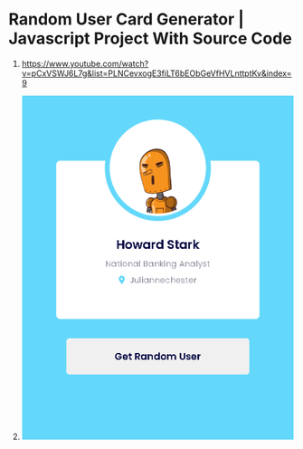 # Random User Card Generator | Javascript Project With Source Code

1. <https://www.youtube.com/watch?v=pCxVSWJ6L7g&list=PLNCevxogE3fiLT6bEObGeVfHVLnttptKv&index=9>

2. ![캡쳐](screenshot.gif)
